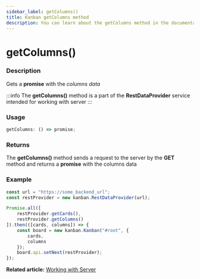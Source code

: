 ```yaml
---
sidebar_label: getColumns()
title: Kanban getColumns method
description: You can learn about the getColumns method in the documentation of the JavaScript Kanban library. Browse developer guides and API reference, try out code examples and live demos.
---
```


# getColumns()

### Description

Gets a **promise** with the *columns data*

:::info
The **getColumns()** method is a part of the **RestDataProvider** service intended for working with server
:::

### Usage

```js
getColumns: () => promise;
```

### Returns

The **getColumns()** method sends a request to the server by the **GET** method and returns a **promise** with the columns data

### Example

```jsx {2,6}
const url = "https://some_backend_url";
const restProvider = new kanban.RestDataProvider(url);

Promise.all([
	restProvider.getCards(),
	restProvider.getColumns()
]).then(([cards, columns]) => {
	const board = new kanban.Kanban("#root", {
		cards,
		columns
	});
	board.api.setNext(restProvider);
});
```

**Related article:** [Working with Server](../../../guides/working_with_server)
